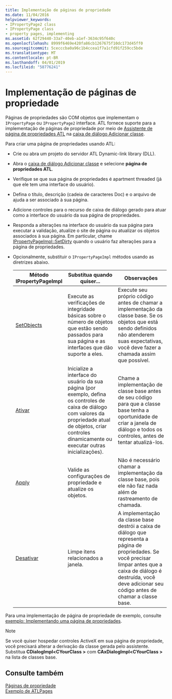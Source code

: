 ```yaml
---
title: Implementação de páginas de propriedade
ms.date: 11/04/2016
helpviewer_keywords:
- IPropertyPage2 class
- IPropertyPage class
- property pages, implementing
ms.assetid: 62f29440-33a7-40eb-a1ef-3634c95f640c
ms.openlocfilehash: 8999f6469e420fa86cb1267675f10dc173d45ff0
ms.sourcegitcommit: 5cecccba0a96c1b4ccea1f7a1cfd91f259cc5bde
ms.translationtype: MT
ms.contentlocale: pt-BR
ms.lasthandoff: 04/01/2019
ms.locfileid: "58776241"
---
```

# <a name="implementing-property-pages"></a>Implementação de páginas de propriedade

Páginas de propriedades são COM objetos que implementam o `IPropertyPage` ou `IPropertyPage2` interface. ATL fornece suporte para a implementação de páginas de propriedade por meio de [Assistente de página de propriedades ATL](../atl/reference/atl-property-page-wizard.md) na [caixa de diálogo Adicionar classe](../ide/add-class-dialog-box.md).

Para criar uma página de propriedades usando ATL:

- Crie ou abra um projeto do servidor ATL Dynamic-link library (DLL).

- Abra o [caixa de diálogo Adicionar classe](../ide/add-class-dialog-box.md) e selecione **página de propriedades ATL**.

- Verifique se que sua página de propriedades é apartment threaded (já que ele tem uma interface do usuário).

- Defina o título, descrição (cadeia de caracteres Doc) e o arquivo de ajuda a ser associado à sua página.

- Adicione controles para o recurso de caixa de diálogo gerado para atuar como a interface do usuário da sua página de propriedades.

- Responda a alterações na interface do usuário da sua página para executar a validação, atualize o site de página ou atualizar os objetos associados à sua página. Em particular, chame [IPropertyPageImpl::SetDirty](../atl/reference/ipropertypageimpl-class.md#setdirty) quando o usuário faz alterações para a página de propriedades.

- Opcionalmente, substituir o `IPropertyPageImpl` métodos usando as diretrizes abaixo.

   |Método IPropertyPageImpl|Substitua quando quiser...|Observações|
   |------------------------------|----------------------------------|-----------|
   |[SetObjects](../atl/reference/ipropertypageimpl-class.md#setobjects)|Execute as verificações de integridade básicas sobre o número de objetos que estão sendo passados para sua página e as interfaces que dão suporte a eles.|Execute seu próprio código antes de chamar a implementação da classe base. Se os objetos que está sendo definidos não atenderem suas expectativas, você deve fazer a chamada assim que possível.|
   |[Ativar](../atl/reference/ipropertypageimpl-class.md#activate)|Inicialize a interface do usuário da sua página (por exemplo, defina os controles de caixa de diálogo com valores da propriedade atual de objetos, criar controles dinamicamente ou executar outras inicializações).|Chame a implementação de classe base antes de seu código para que a classe base tenha a oportunidade de criar a janela de diálogo e todos os controles, antes de tentar atualizá-los.|
   |[Apply](../atl/reference/ipropertypageimpl-class.md#apply)|Valide as configurações de propriedade e atualize os objetos.|Não é necessário chamar a implementação da classe base, pois ele não faz nada além de rastreamento de chamada.|
   |[Desativar](../atl/reference/ipropertypageimpl-class.md#deactivate)|Limpe itens relacionados a janela.|A implementação da classe base destrói a caixa de diálogo que representa a página de propriedades. Se você precisar limpar antes que a caixa de diálogo é destruída, você deve adicionar seu código antes de chamar a classe base.|

Para uma implementação de página de propriedade de exemplo, consulte [exemplo: Implementando uma página de propriedades](../atl/example-implementing-a-property-page.md).

> [!NOTE]
> Se você quiser hospedar controles ActiveX em sua página de propriedade, você precisará alterar a derivação da classe gerada pelo assistente. Substitua **CDialogImpl\<CYourClass >** com **CAxDialogImpl\<CYourClass >** na lista de classes base.

## <a name="see-also"></a>Consulte também

[Páginas de propriedade](../atl/atl-com-property-pages.md)<br/>
[Exemplo de ATLPages](../overview/visual-cpp-samples.md)
